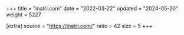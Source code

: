 +++
title = "inatri.com"
date = "2022-03-22"
updated = "2024-05-20"
weight = 5227

[extra]
source = "https://inatri.com/"
ratio = 42
size = 5
+++
